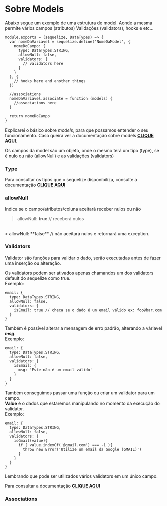 # **Sobre Models**

Abaixo segue um exemplo de uma estrutura de model.
Aonde a mesma permite vários campos (atributos)
Validações (validators), hooks e etc...

```
module.exports = (sequelize, DataTypes) => {
  var nomeDaVariavel = sequelize.define('NomeDaModel', {
    nomeDoCampo: {
      type: DataTypes.STRING,
      allowNull: false,
      validators: {
        // validators here
      }
    }
  }, {
    // hooks here and another things
  })

  //associations
  nomeDaVariavel.associate = function (models) {
    //associations here
  }

  return nomeDoCampo
}
```

Explicarei o básico sobre _models_, para que possamos entender o seu funcionámento.
Caso queira ver a documentação sobre models [**CLIQUE AQUI**](http://docs.sequelizejs.com/manual/tutorial/models-definition.html#configuration).

Os campos da model são um objeto, onde o mesmo terá um tipo (type), se é nulo ou não (allowNull) e as validações (validators)

### **Type**
Para consultar os tipos que o sequelize disponibiliza, consulte a documentação [**CLIQUE AQUI**](http://docs.sequelizejs.com/manual/tutorial/models-definition.html#data-types)

### **allowNull**
Indica se o campo/atributos/coluna aceitará receber nulos ou não

> allowNull: **true** // receberá nulos
<br/>
> allowNull: **false** // não aceitará nulos e retornará uma exception.

### **Validators**

Validator são funções para validar o dado, serão executadas antes de fazer uma inserção ou alteração.

Os validators podem ser ativados apenas chamandos um dos validators default do sequelize como true.
<br/>
Exemplo:
```
email: {
  type: DataTypes.STRING,
  allowNull: false,
  validators: {
    isEmail: true // checa se o dado é um email válido ex: foo@bar.com
  }
}
```
Também é possível alterar a mensagem de erro padrão, alterando a váriavel ___msg___.
<br />
Exemplo:
```
email: {
  type: DataTypes.STRING,
  allowNull: false,
  validators: {
    isEmail: {
      msg: 'Este não é um email válido'
    }
  }
}
```
Também conseguimos passar uma função ou criar um validator para um campo.
<br />
**Value** é o dados que estaremos manipulando no momento da execução do validator.
<br />
Exemplo:
```
email: {
  type: DataTypes.STRING,
  allowNull: false,
  validators: {
    isGmail(value){
      if ( value.indexOf('@gmail.com') === -1 ){
        throw new Error('Utilize um email da Google (GMAIL)')
      }
    }
  }
}
```
Lembrando que pode ser utilizados vários validators em um único campo.

Para consultar a documentação [**CLIQUE AQUI**](http://docs.sequelizejs.com/manual/tutorial/models-definition.html#validations)


### Associations